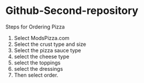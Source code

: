 # Github-Second-repository

Steps for Ordering Pizza

1. Select ModsPizza.com
2. Select the crust type and size
3. Select the pizza sauce type
4. select the cheese type
5. select the toppings
6. select the dressings
7. Then select order.
